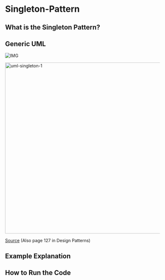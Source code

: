 # Singleton-Pattern

## What is the Singleton Pattern?

## Generic UML

![IMG](https://www.google.com/url?sa=i&url=http%3A%2F%2Fwww.carloscaballero.io%2Fdesign-patterns-singleton%2F&psig=AOvVaw094oZgplxjjCtxfHaRKY5p&ust=1694555620587000&source=images&cd=vfe&opi=89978449&ved=0CA8QjRxqFwoTCMC_qeHFo4EDFQAAAAAdAAAAABAZ)

<img width="556" alt="uml-singleton-1" src="https://github.com/Hagnap/Design-Patterns-in-TypeScript/assets/60297426/5285a636-930f-45e8-8c82-5ab90bacb5ea">



[Source](https://www.carloscaballero.io/design-patterns-singleton/) (Also page 127 in Design Patterns)

## Example Explanation

## How to Run the Code
